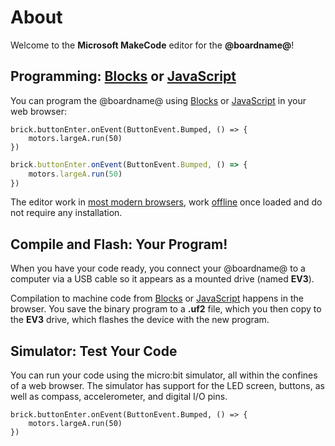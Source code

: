 # About

Welcome to the **Microsoft MakeCode** editor for the **@boardname@**!

## Programming: [Blocks](/blocks) or [JavaScript](/javascript)

You can program the @boardname@ using [Blocks](/blocks) or [JavaScript](/javascript) in your web browser:

```blocks
brick.buttonEnter.onEvent(ButtonEvent.Bumped, () => {
    motors.largeA.run(50)
})
```
```typescript
brick.buttonEnter.onEvent(ButtonEvent.Bumped, () => {
    motors.largeA.run(50)
})
```

The editor work in [most modern browsers](/browsers), work [offline](/offline) once loaded and do not require any installation. 

## Compile and Flash: Your Program!

When you have your code ready, you connect your @boardname@ to a computer via a USB cable 
so it appears as a mounted drive (named **EV3**). 

Compilation to machine code from [Blocks](/blocks) or [JavaScript](/javascript) happens in the browser. You save the binary 
program to a **.uf2** file, which you then copy to the **EV3** drive, which flashes the device with the new program.

## Simulator: Test Your Code

You can run your code using the micro:bit simulator, all within the confines of a web browser. 
The simulator has support for the LED screen, buttons, as well as compass, accelerometer, and digital I/O pins.

```sim
brick.buttonEnter.onEvent(ButtonEvent.Bumped, () => {
    motors.largeA.run(50)
})
```
